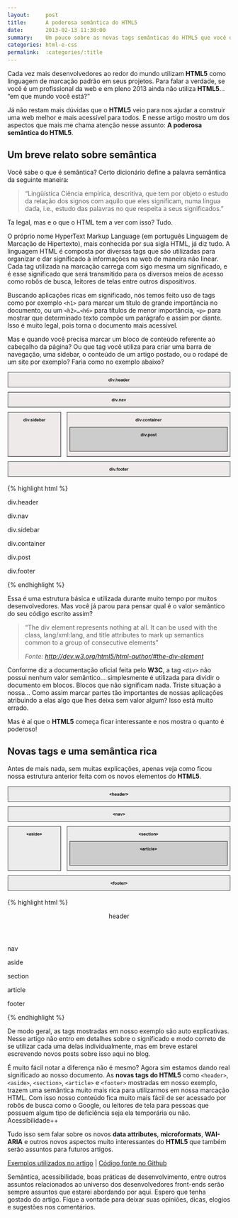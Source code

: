 ```yaml
---
layout:     post
title:      A poderosa semântica do HTML5
date:       2013-02-13 11:30:00
summary:    Um pouco sobre as novas tags semânticas do HTML5 que você deve usar já.
categories: html-e-css
permalink:  :categories/:title
---
```


Cada vez mais desenvolvedores ao redor do mundo utilizam **HTML5** como linguagem de marcação padrão em seus projetos. Para falar a verdade, se você é um profissional da web e em pleno 2013 ainda não utiliza **HTML5**… “em que mundo você está?”

Já não restam mais dúvidas que o **HTML5** veio para nos ajudar a construir uma web melhor e mais acessível para todos. E nesse artigo mostro um dos aspectos que mais me chama atenção nesse assunto: **A poderosa semântica do HTML5**.

## Um breve relato sobre semântica

Você sabe o que é semântica? Certo dicionário define a palavra semântica da seguinte maneira:

> “Lingüística Ciência empírica, descritiva, que tem por objeto o estudo da relação dos signos com aquilo que eles significam, numa língua dada, i.e., estudo das palavras no que respeita a seus significados.”

Ta legal, mas e o que o HTML tem a ver com isso? Tudo.

O próprio nome HyperText Markup Language (em português Linguagem de Marcação de Hipertexto), mais conhecida por sua sigla HTML, já diz tudo. A linguagem HTML é composta por diversas tags que são utilizadas para organizar e dar significado à informações na web de maneira não linear. Cada tag utilizada na marcação carrega com sigo mesma um significado, e é esse significado que será transmitido para os diversos meios de acesso como robôs de busca, leitores de telas entre outros dispositivos.

Buscando aplicações ricas em significado, nós temos feito uso de tags como por exemplo `<h1>` para marcar um título de grande importância no documento, ou um `<h2>…<h6>` para títulos de menor importância, `<p>` para mostrar que determinado texto compõe um parágrafo e assim por diante. Isso é muito legal, pois torna o documento mais acessível.

Mas e quando você precisa marcar um bloco de conteúdo referente ao cabeçalho da página? Ou que tag você utiliza para criar uma barra de navegação, uma sidebar, o conteúdo de um artigo postado, ou o rodapé de um site por exemplo? Faria como no exemplo abaixo?

![Exemplo 1: Estrutura com div's](/images/html-5-exemplo-01.jpg)

{% highlight html %}
<div class="header">
    <p>div.header</p>
</div>

<div class="nav">
    <p>div.nav</p>
</div>

<div class="sidebar">
    <p>div.sidebar</p>
</div>

<div class="container">
    <p>div.container</p>
    <div class="post">
        <p>div.post</p>
    </div>
</div>

<div class="footer">
    <p>div.footer</p>
</div>
{% endhighlight %}

Essa é uma estrutura básica e utilizada durante muito tempo por muitos desenvolvedores. Mas você já parou para pensar qual é o valor semântico do seu código escrito assim?

<blockquote>
    <p>“The div element represents nothing at all. It can be used with the class, lang/xml:lang, and title attributes to mark up semantics common to a group of consecutive elements”</p>
    <footer>
        <cite>Fonte: <a target="_blank" href="http://dev.w3.org/html5/html-author/#the-div-element">http://dev.w3.org/html5/html-author/#the-div-element</a></cite>
    </footer>
</blockquote>

Conforme diz a documentação oficial feita pelo **W3C**, a tag `<div>` não possui nenhum valor semântico… simplesmente é utilizada para dividir o documento em blocos. Blocos que não significam nada. Triste situação a nossa… Como assim marcar partes tão importantes de nossas aplicações atribuindo a elas algo que lhes deixa sem valor algum? Isso está muito errado.

Mas é aí que o **HTML5** começa ficar interessante e nos mostra o quanto é poderoso!

## Novas tags e uma semântica rica

Antes de mais nada, sem muitas explicações, apenas veja como ficou nossa estrutura anterior feita com os novos elementos do **HTML5**.

![Exemplo 2: Estrutura semântica com HTML5](/images/html-5-exemplo-02.jpg)

{% highlight html %}
<header>
    <p>header</p>
</header>

<nav>
    <p>nav</p>
</nav>

<aside>
    <p>aside</p>
</aside>

<section>
    <p>section</p>
    <article>
        <p>article</p>
    </article>
</section>

<footer>
    <p>footer</p>
</footer>
{% endhighlight %}

De modo geral, as tags mostradas em nosso exemplo são auto explicativas. Nesse artigo não entro em detalhes sobre o significado e modo correto de se utilizar cada uma delas individualmente, mas em breve estarei escrevendo novos posts sobre isso aqui no blog.

É muito fácil notar a diferença não é mesmo? Agora sim estamos dando real significado ao nosso documento. As **novas tags do HTML5** como `<header>`, `<aside>`, `<section>`, `<article>` e `<footer>` mostradas em nosso exemplo, trazem uma semântica muito mais rica para utilizarmos em nossa marcação HTML. Com isso nosso conteúdo fica muito mais fácil de ser acessado por robôs de busca como o Google, ou leitores de tela para pessoas que possuem algum tipo de deficiência seja ela temporária ou não. Acessibilidade++

Tudo isso sem falar sobre os novos **data attributes**, **microformats**, **WAI-ARIA** e outros novos aspectos muito interessantes do **HTML5** que também serão assuntos para futuros artigos.

<a target="_blank" href="http://labs.henriquesilverio.com/novas-tags-html5/">Exemplos utilizados no artigo</a> | <a target="_blank" href="https://github.com/HenriqueSilverio/exemplos-blog/tree/master/novas-tags-html5">Código fonte no Github</a>

Semântica, acessibilidade, boas práticas de desenvolvimento, entre outros assuntos relacionados ao universo dos desenvolvedores front-ends serão sempre assuntos que estarei abordando por aqui. Espero que tenha gostado do artigo. Fique a vontade para deixar suas opiniões, dicas, elogios e sugestões nos comentários.
